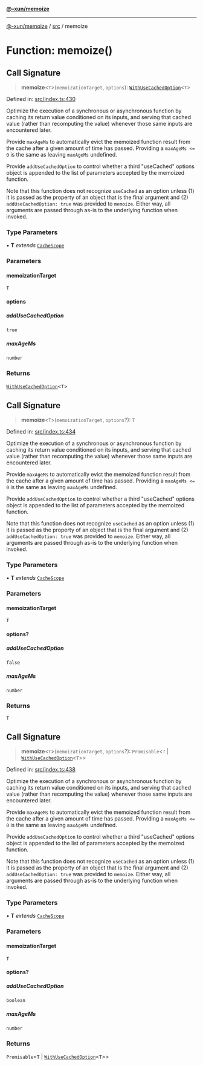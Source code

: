 [**@-xun/memoize**](../../README.md)

***

[@-xun/memoize](../../README.md) / [src](../README.md) / memoize

# Function: memoize()

## Call Signature

> **memoize**\<`T`\>(`memoizationTarget`, `options`): [`WithUseCachedOption`](../helpers/type-aliases/WithUseCachedOption.md)\<`T`\>

Defined in: [src/index.ts:430](https://github.com/Xunnamius/memoize/blob/b613141c2f7a96de00eb98581585a2d2f68dc2ab/src/index.ts#L430)

Optimize the execution of a synchronous or asynchronous function by caching
its return value conditioned on its inputs, and serving that cached value
(rather than recomputing the value) whenever those same inputs are
encountered later.

Provide `maxAgeMs` to automatically evict the memoized function result from
the cache after a given amount of time has passed. Providing a `maxAgeMs <=
0` is the same as leaving `maxAgeMs` undefined.

Provide `addUseCachedOption` to control whether a third "useCached" options
object is appended to the list of parameters accepted by the memoized
function.

Note that this function does not recognize `useCached` as an option unless
(1) it is passed as the property of an object that is the final argument and
(2) `addUseCachedOption: true` was provided to `memoize`. Either way, all
arguments are passed through as-is to the underlying function when invoked.

### Type Parameters

• **T** *extends* [`CacheScope`](../helpers/type-aliases/CacheScope.md)

### Parameters

#### memoizationTarget

`T`

#### options

##### addUseCachedOption

`true`

##### maxAgeMs

`number`

### Returns

[`WithUseCachedOption`](../helpers/type-aliases/WithUseCachedOption.md)\<`T`\>

## Call Signature

> **memoize**\<`T`\>(`memoizationTarget`, `options`?): `T`

Defined in: [src/index.ts:434](https://github.com/Xunnamius/memoize/blob/b613141c2f7a96de00eb98581585a2d2f68dc2ab/src/index.ts#L434)

Optimize the execution of a synchronous or asynchronous function by caching
its return value conditioned on its inputs, and serving that cached value
(rather than recomputing the value) whenever those same inputs are
encountered later.

Provide `maxAgeMs` to automatically evict the memoized function result from
the cache after a given amount of time has passed. Providing a `maxAgeMs <=
0` is the same as leaving `maxAgeMs` undefined.

Provide `addUseCachedOption` to control whether a third "useCached" options
object is appended to the list of parameters accepted by the memoized
function.

Note that this function does not recognize `useCached` as an option unless
(1) it is passed as the property of an object that is the final argument and
(2) `addUseCachedOption: true` was provided to `memoize`. Either way, all
arguments are passed through as-is to the underlying function when invoked.

### Type Parameters

• **T** *extends* [`CacheScope`](../helpers/type-aliases/CacheScope.md)

### Parameters

#### memoizationTarget

`T`

#### options?

##### addUseCachedOption

`false`

##### maxAgeMs

`number`

### Returns

`T`

## Call Signature

> **memoize**\<`T`\>(`memoizationTarget`, `options`?): `Promisable`\<`T` \| [`WithUseCachedOption`](../helpers/type-aliases/WithUseCachedOption.md)\<`T`\>\>

Defined in: [src/index.ts:438](https://github.com/Xunnamius/memoize/blob/b613141c2f7a96de00eb98581585a2d2f68dc2ab/src/index.ts#L438)

Optimize the execution of a synchronous or asynchronous function by caching
its return value conditioned on its inputs, and serving that cached value
(rather than recomputing the value) whenever those same inputs are
encountered later.

Provide `maxAgeMs` to automatically evict the memoized function result from
the cache after a given amount of time has passed. Providing a `maxAgeMs <=
0` is the same as leaving `maxAgeMs` undefined.

Provide `addUseCachedOption` to control whether a third "useCached" options
object is appended to the list of parameters accepted by the memoized
function.

Note that this function does not recognize `useCached` as an option unless
(1) it is passed as the property of an object that is the final argument and
(2) `addUseCachedOption: true` was provided to `memoize`. Either way, all
arguments are passed through as-is to the underlying function when invoked.

### Type Parameters

• **T** *extends* [`CacheScope`](../helpers/type-aliases/CacheScope.md)

### Parameters

#### memoizationTarget

`T`

#### options?

##### addUseCachedOption

`boolean`

##### maxAgeMs

`number`

### Returns

`Promisable`\<`T` \| [`WithUseCachedOption`](../helpers/type-aliases/WithUseCachedOption.md)\<`T`\>\>

